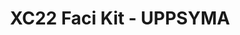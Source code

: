 ---
title: XC22 Faci Kit - UPPSYMA
redirect_to: https://drive.google.com/drive/folders/1ew9Rn102r-k8fFg6pWYMB9vt2IpcaDgd?usp=sharing
redirect_from: 
  - /XC22_UPPSYMA_FaciKit
  - /xc22_uppsyma_facikit
---
